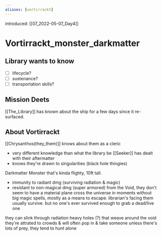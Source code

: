 ```yaml
---
aliases: [vortirrackt]
---
```

introduced: [[07_2022-05-07_Day4]]
# Vortirrackt_monster_darkmatter
## Library wants to know
- [ ] lifecycle? 
- [ ] sustenance?
- [ ] transportation skills?

## Mission Deets
[[The_Library]] has known about the ship for a few days since it re-surfaced.
## About Vortirrackt
[[Chrysanthos(they_them)]] knows about them as a cleric
- very different knowledge than what the library be
[[Seeker]] has dealt with their aftermatter
- knows they're drawn to singularities (black hole thingies)


Darkmatter Monster that's kinda flighty, 10ft tall.
- immunity to radiant dmg (surviving radiation & magic)
- resistant to non-magical dmg (super armored)
from the Void, they don't seem to have a material plane
cross the universe in moments without big magic spells, mostly as a means to escape.
librarian's facing them usually survive.
	but no one's ever survived enough to grab a dead/live one

they can slink through radiation heavy holes (?) that weave around the void
they're attrated to crowds & will often pop in & take someone
unless there's lots of prey, they tend to hunt alone